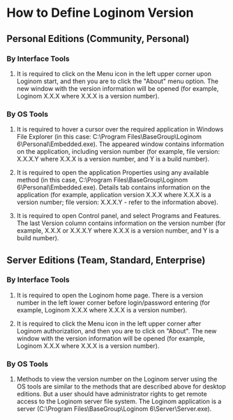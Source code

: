 # How to Define Loginom Version

## Personal Editions (Community, Personal)

### By Interface Tools

1. It is required to click on the Menu icon in the left upper corner upon Loginom start, and then you are to click the "About" menu option. The new window with the version information will be opened (for example, Loginom X.X.X where X.X.X  is a version number).

### By OS Tools

1. It is required to hover a cursor over the required application in Windows File Explorer (in this case: C:\Program Files\BaseGroup\Loginom 6\Personal\Embedded.exe). The appeared window contains information on the application, including version number (for example, file version: X.X.X.Y where X.X.X  is a version number, and Y is a build number).

2. It is required to open the application Properties using any available method (in this case, C:\Program Files\BaseGroup\Loginom 6\Personal\Embedded.exe). Details tab contains information on the application (for example, application version X.X.X where X.X.X  is a version number; file version: X.X.X.Y - refer to the information above).

3. It is required to open Control panel, and select Programs and Features. The last Version column contains information on the version number (for example, X.X.X or X.X.X.Y where X.X.X  is a version number, and Y is a build number).

## Server Editions (Team, Standard, Enterprise)

### By Interface Tools

1. It is required to open the Loginom home page. There is a version number in the left lower corner before login/password entering (for example, Loginom X.X.X where X.X.X  is a version number).

2. It is required to click the Menu icon in the left upper corner after Loginom authorization, and then you are to click on "About". The new window with the version information will be opened (for example, Loginom X.X.X where X.X.X  is a version number).

### By OS Tools

1. Methods to view the version number on the Loginom server using the OS tools are similar to the methods that are described above for desktop editions. But a user should have administrator rights to get remote access to the Loginom server file system. The Loginom application is a server (C:\Program Files\BaseGroup\Loginom 6\Server\Server.exe).
